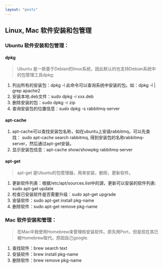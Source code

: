 ```yaml
---
layout: "posts"
---
```


## Linux, Mac 软件安装和包管理

### Ubuntu 软件安装和包管理：

#### dpkg
>Ubuntu 是一款基于Debian的linux系统，因此默认的也支持Debian系统中的包管理工具dpkg:

1. 列出所有的安装包：dpkg -l
此命令可以查询系统中安装的包。如：dpkg -l | grep apache2
2. 安装本地.deb文件：sudo dpkg -i xxx.deb
3. 删除安装的包：sudo dpkg -r zip
4. 查询安装包的位置信息：sudo dpkg -s rabbitmq-server

#### apt-cache
1. apt-cache可以查找安装包名称，如在ubuntu上安装rabbitmq，可以先查找：
sudo apt-cache search rabbitmq, 得到安装包的名称rabbitmq-server，然后通过apt-get安装。
2. 显示安装包信息：apt-cache show/showpkg  rabbitmq-server

#### apt-get
>apt-get 是Ubuntu的包管理器，用来安装，删除，更新软件。

1. 更新软件列表：根据/etc/apt/sources.list中的源，更新可以安装的软件列表: sudo apt-get update
2. 检查已安装软件是否需要升级：sudo apt-get upgrade
3. 安装软件：sudo apt-get install pkg-name
4. 删除软件：sudo apt-get remove pkg-name

### Mac 软件安装和管理：
>在Mac中我使用Homebrew来管理和安装软件。原先用Port，但是现在其已被Homebrew取代。原因自己google.

1. 查找软件：brew search text
2. 安装软件：brew install pkg-name
3. 删除软件：brew remove pkg-name


